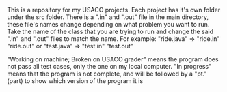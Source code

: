 This is a repository for my USACO projects. Each project has it's own folder under the src folder.
There is a ".in" and ".out" file in the main directory, these file's names change depending on what
problem you want to run. Take the name of the class that you are trying to run and change the said ".in"
and ".out" files to match the name. For example: "ride.java" => "ride.in" "ride.out" or "test.java" =>
"test.in" "test.out"


"Working on machine; Broken on USACO grader" means the program does not pass all test cases, only the one on
my local computer. "In progress" means that the program is not complete, and will be followed by a "pt."(part)
to show which version of the program it is
